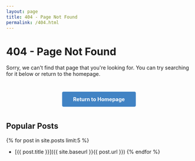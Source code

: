 ```yaml
---
layout: page
title: 404 - Page Not Found
permalink: /404.html
---
```


# 404 - Page Not Found

Sorry, we can't find that page that you're looking for. You can try searching for it below or return to the homepage.

<div class="search-404">
  <a href="{{ site.baseurl }}/" class="btn-home">Return to Homepage</a>
</div>

## Popular Posts

{% for post in site.posts limit:5 %}
- [{{ post.title }}]({{ site.baseurl }}{{ post.url }})
{% endfor %}

<style>
.search-404 {
  margin: 40px 0;
  text-align: center;
}

.btn-home {
  display: inline-block;
  padding: 12px 30px;
  background-color: #4183C4;
  color: white !important;
  text-decoration: none;
  border-radius: 4px;
  font-weight: bold;
  transition: background-color 0.3s;
}

.btn-home:hover {
  background-color: #2a6496;
}
</style>
